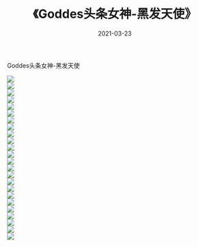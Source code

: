 ﻿---
layout: post
title:  《Goddes头条女神-黑发天使》
date:   2021-03-23
img: http://img.660000.xyz/Sharelink/网络美图/2021/Goddes头条女神-黑发天使/000.jpg
categories: [美女, 清纯, 唯美]
---

Goddes头条女神-黑发天使

  ![](http://img.660000.xyz/Sharelink/网络美图/2021/Goddes头条女神-黑发天使/001.jpg) <br> ![](http://img.660000.xyz/Sharelink/网络美图/2021/Goddes头条女神-黑发天使/002.jpg) <br> ![](http://img.660000.xyz/Sharelink/网络美图/2021/Goddes头条女神-黑发天使/003.jpg) <br> ![](http://img.660000.xyz/Sharelink/网络美图/2021/Goddes头条女神-黑发天使/004.jpg) <br> ![](http://img.660000.xyz/Sharelink/网络美图/2021/Goddes头条女神-黑发天使/005.jpg) <br> ![](http://img.660000.xyz/Sharelink/网络美图/2021/Goddes头条女神-黑发天使/006.jpg) <br> ![](http://img.660000.xyz/Sharelink/网络美图/2021/Goddes头条女神-黑发天使/007.jpg) <br> ![](http://img.660000.xyz/Sharelink/网络美图/2021/Goddes头条女神-黑发天使/008.jpg) <br> ![](http://img.660000.xyz/Sharelink/网络美图/2021/Goddes头条女神-黑发天使/009.jpg) <br> ![](http://img.660000.xyz/Sharelink/网络美图/2021/Goddes头条女神-黑发天使/010.jpg) <br> ![](http://img.660000.xyz/Sharelink/网络美图/2021/Goddes头条女神-黑发天使/011.jpg) <br> ![](http://img.660000.xyz/Sharelink/网络美图/2021/Goddes头条女神-黑发天使/012.jpg) <br> ![](http://img.660000.xyz/Sharelink/网络美图/2021/Goddes头条女神-黑发天使/013.jpg) <br> ![](http://img.660000.xyz/Sharelink/网络美图/2021/Goddes头条女神-黑发天使/014.jpg) <br> ![](http://img.660000.xyz/Sharelink/网络美图/2021/Goddes头条女神-黑发天使/015.jpg) <br> ![](http://img.660000.xyz/Sharelink/网络美图/2021/Goddes头条女神-黑发天使/016.jpg) <br> ![](http://img.660000.xyz/Sharelink/网络美图/2021/Goddes头条女神-黑发天使/017.jpg) <br> ![](http://img.660000.xyz/Sharelink/网络美图/2021/Goddes头条女神-黑发天使/018.jpg) <br> ![](http://img.660000.xyz/Sharelink/网络美图/2021/Goddes头条女神-黑发天使/019.jpg) <br> ![](http://img.660000.xyz/Sharelink/网络美图/2021/Goddes头条女神-黑发天使/020.jpg) <br> ![](http://img.660000.xyz/Sharelink/网络美图/2021/Goddes头条女神-黑发天使/021.jpg) <br> ![](http://img.660000.xyz/Sharelink/网络美图/2021/Goddes头条女神-黑发天使/022.jpg) <br> ![](http://img.660000.xyz/Sharelink/网络美图/2021/Goddes头条女神-黑发天使/023.jpg) <br> ![](http://img.660000.xyz/Sharelink/网络美图/2021/Goddes头条女神-黑发天使/024.jpg) <br>